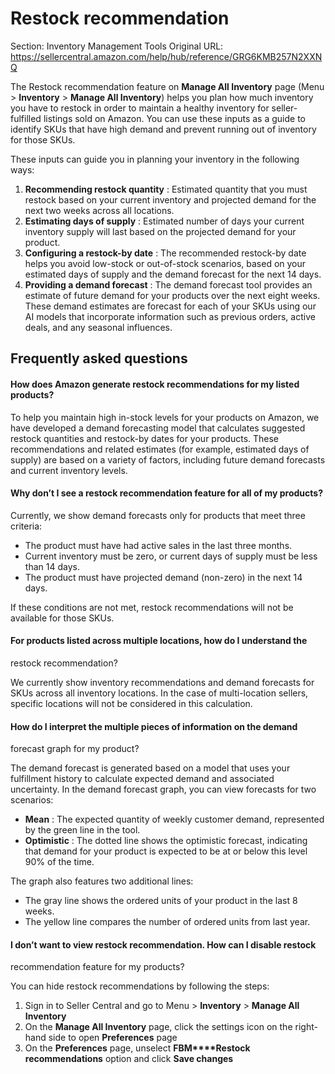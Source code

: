 # Restock recommendation

Section: Inventory Management Tools
Original URL: https://sellercentral.amazon.com/help/hub/reference/GRG6KMB257N2XXNQ

The Restock recommendation feature on **Manage All Inventory** page (Menu >
**Inventory** > **Manage All Inventory**) helps you plan how much inventory
you have to restock in order to maintain a healthy inventory for seller-
fulfilled listings sold on Amazon. You can use these inputs as a guide to
identify SKUs that have high demand and prevent running out of inventory for
those SKUs.  
  
These inputs can guide you in planning your inventory in the following ways:  

  1. **Recommending restock quantity** : Estimated quantity that you must restock based on your current inventory and projected demand for the next two weeks across all locations.
  2. **Estimating days of supply** : Estimated number of days your current inventory supply will last based on the projected demand for your product.
  3. **Configuring a restock-by date** : The recommended restock-by date helps you avoid low-stock or out-of-stock scenarios, based on your estimated days of supply and the demand forecast for the next 14 days.
  4. **Providing a demand forecast** : The demand forecast tool provides an estimate of future demand for your products over the next eight weeks. These demand estimates are forecast for each of your SKUs using our AI models that incorporate information such as previous orders, active deals, and any seasonal influences.

## Frequently asked questions

#### How does Amazon generate restock recommendations for my listed products?

To help you maintain high in-stock levels for your products on Amazon, we have
developed a demand forecasting model that calculates suggested restock
quantities and restock-by dates for your products. These recommendations and
related estimates (for example, estimated days of supply) are based on a
variety of factors, including future demand forecasts and current inventory
levels.

#### Why don’t I see a restock recommendation feature for all of my products?

Currently, we show demand forecasts only for products that meet three
criteria:

  * The product must have had active sales in the last three months.
  * Current inventory must be zero, or current days of supply must be less than 14 days.
  * The product must have projected demand (non-zero) in the next 14 days.

If these conditions are not met, restock recommendations will not be available
for those SKUs.

#### For products listed across multiple locations, how do I understand the
restock recommendation?

We currently show inventory recommendations and demand forecasts for SKUs
across all inventory locations. In the case of multi-location sellers,
specific locations will not be considered in this calculation.

#### How do I interpret the multiple pieces of information on the demand
forecast graph for my product?

The demand forecast is generated based on a model that uses your fulfillment
history to calculate expected demand and associated uncertainty. In the demand
forecast graph, you can view forecasts for two scenarios:

  * **Mean** : The expected quantity of weekly customer demand, represented by the green line in the tool.
  * **Optimistic** : The dotted line shows the optimistic forecast, indicating that demand for your product is expected to be at or below this level 90% of the time.

The graph also features two additional lines:

  * The gray line shows the ordered units of your product in the last 8 weeks.
  * The yellow line compares the number of ordered units from last year.

#### I don’t want to view restock recommendation. How can I disable restock
recommendation feature for my products?

You can hide restock recommendations by following the steps:  

  1. Sign in to Seller Central and go to Menu > **Inventory** > **Manage All Inventory**
  2. On the **Manage All Inventory** page, click the settings icon on the right-hand side to open **Preferences** page
  3. On the **Preferences** page, unselect **FBM****Restock recommendations** option and click **Save changes**

